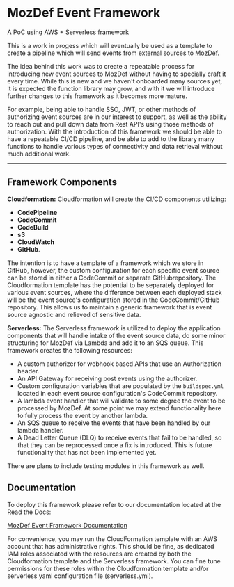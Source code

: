 # MozDef Event Framework

A PoC using AWS + Serverless framework

This is a work in progess which will eventually be used as a template to create a pipeline which will send events from external sources to [MozDef]("https://mozdef.readthedocs.io/en/latest/").

The idea behind this work was to create a repeatable process for introducing new event sources to MozDef without having to specially craft it every time. While this is new and we haven't onboarded many sources yet, it is expected the function library may grow, and with it we will introduce further changes to this framework as it becomes more mature. 

For example, being able to handle SSO, JWT, or other methods of authorizing event sources are in our interest to support, as well as the ability to reach out and pull down data from Rest API's using those methods of authorization. With the introduction of this framework we should be able to have a repeatable CI/CD pipeline, and be able to add to the library many functions to handle various types of connectivity and data retrieval without much additional work.
___
## Framework Components

__Cloudformation:__ Cloudformation will create the CI/CD components utilizing:
- __CodePipeline__
- __CodeCommit__
- __CodeBuild__
- __s3__
- __CloudWatch__
- __GitHub__.

The intention is to have a template of a framework which we store in GitHub, however, the custom configuration for each specific event source can be stored in  either a CodeCommit or separate GitHubrepository. The Cloudformation template has the potential to be separately deployed for various event sources, where the difference between each deployed stack will be the event source's configuration stored in the CodeCommit/GitHub repository. This allows us to maintain a generic framework that is event source agnostic and relieved of sensitive data. 

__Serverless:__ The Serverless framework is utilized to deploy the application components that will handle intake of the event source data, do some minor structuring for MozDef via Lambda and add it to an SQS queue. 
This framework creates the following resources:
 - A custom authorizer for webhook based APIs that use an Authorization header.
 - An API Gateway for receiving post events using the authorizer.
 - Custom configuration variables that are populated by the `buildspec.yml` located in each event source configuration's CodeCommit repository.
 - A lambda event handler that will validate to some degree the event to be processed by MozDef. At some point we may extend functionality here to fully process the event by another lambda.
 - An SQS queue to receive the events that have been handled by our lambda handler.
 - A Dead Letter Queue (DLQ) to receive events that fail to be handled, so that they can be reprocessed once a fix is introduced. This is future functionality that has not been implemented yet.

There are plans to include testing modules in this framework as well.

## Documentation

To deploy this framework please refer to our documentation located at the Read the Docs:

  [MozDef Event Framework Documentation]("https://mozdef-event-framework.readthedocs.io/en/latest/")

For convenience, you may run the CloudFormation template with an AWS account that has administrative rights. This should be fine, as dedicated IAM roles associated with the resources are created by both the Cloudformation template and the Serverless framework. You can fine tune permissions for these roles within the Cloudformation template and/or serverless yaml configuration file (serverless.yml).